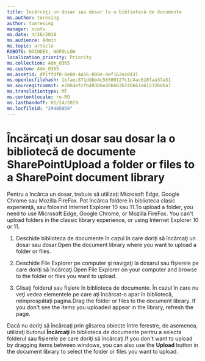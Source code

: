 ```yaml
---
title: Încărcaţi un dosar sau dosar la o bibliotecă de documente
ms.author: toresing
author: tomresing
manager: scotv
ms.date: 4/26/2018
ms.audience: Admin
ms.topic: article
ROBOTS: NOINDEX, NOFOLLOW
localization_priority: Priority
ms.collection: Adm_O365
ms.custom: Adm_O365
ms.assetid: df1ffdf0-8e08-4a56-880e-8ef162ec8431
ms.openlocfilehash: 1bfaec871ddbb4c56500127c1c4ac610faa37a31
ms.sourcegitcommit: e2864efcfb493b6e46b662b746661a61232bdba7
ms.translationtype: MT
ms.contentlocale: ro-RO
ms.lasthandoff: 01/24/2019
ms.locfileid: "29485059"
---
```

# <a name="upload-a-folder-or-files-to-a-sharepoint-document-library"></a><span data-ttu-id="411c5-102">Încărcaţi un dosar sau dosar la o bibliotecă de documente SharePoint</span><span class="sxs-lookup"><span data-stu-id="411c5-102">Upload a folder or files to a SharePoint document library</span></span>

<span data-ttu-id="411c5-p101">Pentru a încărca un dosar, trebuie să utilizaţi Microsoft Edge, Google Chrome sau Mozilla FireFox. Pot încărca foldere în biblioteca clasic experienţă, sau folosind Internet Explorer 10 sau 11.</span><span class="sxs-lookup"><span data-stu-id="411c5-p101">To upload a folder, you need to use Microsoft Edge, Google Chrome, or Mozilla FireFox. You can't upload folders in the classic library experience, or using Internet Explorer 10 or 11.</span></span>
  
1. <span data-ttu-id="411c5-105">Deschide biblioteca de documente în cazul în care doriţi să încărcaţi un dosar sau dosar.</span><span class="sxs-lookup"><span data-stu-id="411c5-105">Open the document library where you want to upload a folder or files.</span></span>
    
2. <span data-ttu-id="411c5-106">Deschide File Explorer pe computer şi navigaţi la dosarul sau fişierele pe care doriţi să încărcaţi.</span><span class="sxs-lookup"><span data-stu-id="411c5-106">Open File Explorer on your computer and browse to the folder or files you want to upload.</span></span>
    
3. <span data-ttu-id="411c5-p102">Glisaţi folderul sau fişiere în biblioteca de documente. În cazul în care nu veţi vedea elementele pe care aţi încărcat-o apar în bibliotecă, reîmprospătați pagina.</span><span class="sxs-lookup"><span data-stu-id="411c5-p102">Drag the folder or files to the document library. If you don't see the items you uploaded appear in the library, refresh the page.</span></span> 
    
<span data-ttu-id="411c5-109">Dacă nu doriţi să încărcaţi prin glisarea obiecte între ferestre, de asemenea, utilizaţi butonul **Încărcaţi** în biblioteca de documente pentru a selecta folderul sau fişierele pe care doriţi să încărcaţi.</span><span class="sxs-lookup"><span data-stu-id="411c5-109">If you don't want to upload by dragging items between windows, you can also use the **Upload** button in the document library to select the folder or files you want to upload.</span></span> 
  

